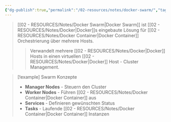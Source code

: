 ```yaml
---
{"dg-publish":true,"permalink":"/02-resources/notes/docker-swarm/","tags":["informatik/virtualisierung/docker/orchestration","informatik/virtualisierung/docker/cluster"],"noteIcon":"","updated":"2025-09-18T10:23:13.000+02:00"}
---
```



>[[02 - RESOURCES/Notes/Docker Swarm\|Docker Swarm]] ist [[02 - RESOURCES/Notes/Docker\|Docker]]s eingebaute Lösung für [[02 - RESOURCES/Notes/Docker Container\|Docker Container]] Orchestrierung über mehrere Hosts.
>>Verwandelt mehrere [[02 - RESOURCES/Notes/Docker\|Docker]] Hosts in einen virtuellen [[02 - RESOURCES/Notes/Docker\|Docker]] Host - Cluster Management.

>[!example] Swarm Konzepte
>- **Manager Nodes** - Steuern den Cluster
>- **Worker Nodes** - Führen [[02 - RESOURCES/Notes/Docker Container\|Docker Container]] aus  
>- **Services** - Definieren gewünschten Status
>- **Tasks** - Laufende [[02 - RESOURCES/Notes/Docker Container\|Docker Container]] Instanzen